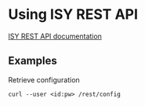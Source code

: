 # Using ISY REST API

[ISY REST API documentation][isy-rest-api-docs]

## Examples

Retrieve configuration

```
curl --user <id:pw> /rest/config
```



[isy-rest-api-docs]: http://wiki.universal-devices.com/index.php?title=ISY_Developers:API:REST_Interface

